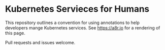 # Kubernetes Servieces for Humans

This repository outlines a convention for using annotations to help developers mange Kubernetes services. See https://a8r.io for a rendering of this page.

Pull requests and issues welcome.
